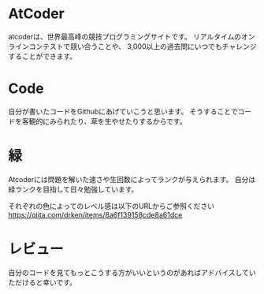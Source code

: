 # AtCoder
atcoderは、世界最高峰の競技プログラミングサイトです。
リアルタイムのオンラインコンテストで競い合うことや、
3,000以上の過去問にいつでもチャレンジすることができます。


# Code
自分が書いたコードをGithubにあげていこうと思います。
そうすることでコードを客観的にみられたり、草を生やせたりするからです。


# 緑
Atcoderには問題を解いた速さや生回数によってランクが与えられます。
自分は緑ランクを目指して日々勉強しています。

それぞれの色によってのレベル感は以下のURLからご参照ください
https://qiita.com/drken/items/8a6f139158cde8a61dce

# レビュー
自分のコードを見てもっとこうする方がいいというのがあればアドバイスしていただけると幸いです。